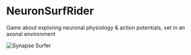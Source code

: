 # NeuronSurfRider
Game about exploring neuronal physiology &amp; action potentials, set in an axonal environment

![Synapse Surfer](https://github.com/henrylowgh/NeuronSurfRider/assets/131828718/1cd718e4-7aa8-4696-9550-64b05c572c30) 
 
